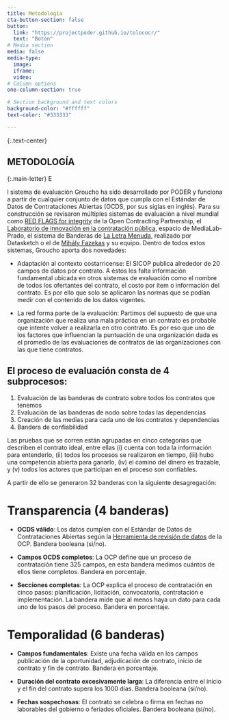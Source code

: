 ```yaml
---
title: Metodología
cta-button-section: false
button:
  link: "https://projectpoder.github.io/tolococr/"
  text: "Botón"
# Media section
media: false
media-type:
  image:
  iframe:
  video:
# Column options
one-column-section: true

# Section background and text colors
background-color: "#ffffff"
text-color: "#333333"

---
```


{:.text-center}
## METODOLOGÍA

{:.main-letter}
E

l sistema de evaluación Groucho ha sido desarrollado por PODER y funciona a partir de cualquier conjunto de datos que cumpla con el Estándar de Datos de Contrataciones Abiertas (OCDS, por sus siglas en inglés). Para su construcción se revisaron múltiples sistemas de evaluación a nivel mundial como [RED FLAGS for integrity](https://www.open-contracting.org/wp-content/uploads/2016/11/OCP2016-Red-flags-for-integrityshared-1.pdf)  de la Open Contracting Partnership, el [Laboratorio de innovación en la contratación pública](https://civio.es/laboratorio-de-innovacion-en-la-contratacion-publica/), espacio de MediaLab-Prado, el sistema de Banderas de [La Letra Menuda](http://especiales.datasketch.co/contratos-colombia/), realizado por Datasketch o el de [Mihály Fazekas](http://mihalyfazekas.eu) y su equipo. Dentro de todos estos sistemas, Groucho aporta dos novedades: 


+ Adaptación al contexto costarricense: El SICOP publica alrededor de 20 campos de datos por contrato. A éstos les falta información fundamental ubicada en otros sistemas de evaluación como el nombre de todos los ofertantes del contrato, el costo por ítem o información del contrato. Es por ello que solo se aplicaron las normas que se podían medir con el contenido de los datos vigentes. 

+ La red forma parte de la evaluación: Partimos del supuesto de que una organización que realiza una mala práctica en un contrato es probable que intente volver a realizarla en otro contrato. Es por eso que uno de los factores que influencian la puntuación de una organización dada es el promedio de las evaluaciones de contratos de las organizaciones con las que tiene contratos. 

## El proceso de evaluación consta de 4 subprocesos:

1. Evaluación de las banderas de contrato sobre todos los contratos que tenemos
2. Evaluación de las banderas de nodo sobre todas las dependencias 
3. Creación de las medias para cada uno de los contratos y dependencias
4. Bandera de confiabilidad

Las pruebas que se corren están agrupadas en cinco categorías que describen el contrato ideal, entre ellas (i) cuenta con toda la información para entenderlo, (ii) todos los procesos se realizaron en tiempo, (iii) hubo una competencia abierta para ganarlo, (iv) el camino del dinero es trazable, y (v) todos los actores que participan en el proceso son confiables.


A partir de ello se generaron 32 banderas con la siguiente desagregación:


# Transparencia (4 banderas)


+ **OCDS válido**: Los datos cumplen con el Estándar de Datos de Contrataciones Abiertas según la [Herramienta de revisión de datos](https://standard.open-contracting.org/review/) de la OCP. Bandera booleana (si/no).

+ **Campos OCDS completos**: La OCP define que un proceso de contratación tiene 325 campos, en esta bandera medimos cuántos de ellos tiene completos. Bandera en porcentaje.

+ **Secciones completas**: La OCP explica el proceso de contratación en cinco pasos: planificación, licitación, convocatoria, contratación e implementación. La bandera mide que al menos haya un dato para cada uno de los pasos del proceso. Bandera en porcentaje. 


# Temporalidad (6 banderas)


+ **Campos fundamentales**: Existe una fecha válida en los campos publicación de la oportunidad, adjudicación de contrato, inicio de contrato y fin de contrato. Bandera en porcentaje.

+ **Duración del contrato excesivamente larga**: La diferencia entre el inicio y el fin del contrato supera los 1000 días. Bandera booleana (si/no).

+ **Fechas sospechosas**: El contrato se celebra o firma en fechas no laborables del gobierno o feriados oficiales. Bandera booleana (si/no).






